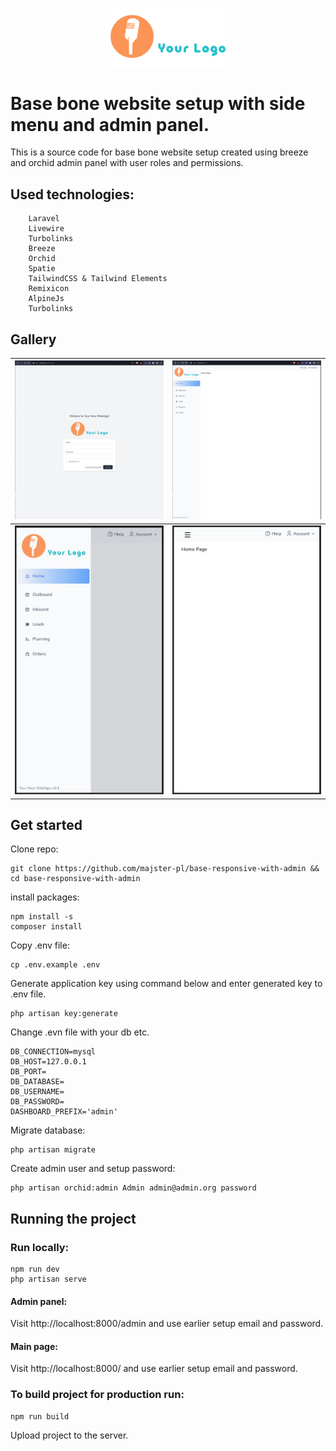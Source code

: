 
  

<p  align="center"><a  target="_blank"><img  src="https://github.com/majster-pl/base-responsive-with-admin/blob/main/public/images/logo.svg?raw=true"  width="200"></a></p>

  

  

# Base bone website setup with side menu and admin panel.

  

This is a source code for base bone website setup created using breeze and orchid admin panel with user roles and permissions.

## Used technologies:
		Laravel
		Livewire
		Turbolinks
		Breeze
		Orchid
		Spatie
		TailwindCSS & Tailwind Elements
		Remixicon
		AlpineJs
		Turbolinks
		

## Gallery
|  <img  src="https://github.com/majster-pl/base-responsive-with-admin/blob/main/resources/demo-images/1.png?raw=true"  width="300">| <img  src="https://github.com/majster-pl/base-responsive-with-admin/blob/main/resources/demo-images/2.png?raw=true"  width="300"> |
|--|--|
| <img  src="https://github.com/majster-pl/base-responsive-with-admin/blob/main/resources/demo-images/3.png?raw=true"  width="300"> | <img  src="https://github.com/majster-pl/base-responsive-with-admin/blob/main/resources/demo-images/4.png?raw=true"  width="300"> |


## Get started

  

Clone repo:

    git clone https://github.com/majster-pl/base-responsive-with-admin && cd base-responsive-with-admin

  

install packages:

    npm install -s
    composer install

Copy .env file:

    cp .env.example .env

Generate application key using command below and enter generated key to .env file.

    php artisan key:generate

  
Change .evn file with your db etc.

    DB_CONNECTION=mysql
    DB_HOST=127.0.0.1
    DB_PORT=
    DB_DATABASE=
    DB_USERNAME=
    DB_PASSWORD=
    DASHBOARD_PREFIX='admin'

Migrate database:

    php artisan migrate
Create admin user and setup password:

    php artisan orchid:admin Admin admin@admin.org password


## Running the project

### Run locally:
    npm run dev
    php artisan serve

#### Admin panel:
Visit http://localhost:8000/admin and use earlier setup email and password.

#### Main page:
Visit http://localhost:8000/ and use earlier setup email and password.


### To build project for **production** run:

    npm run build

Upload project to the server.


